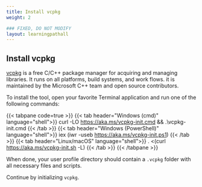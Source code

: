 ```yaml
---
title: Install vcpkg
weight: 2

### FIXED, DO NOT MODIFY
layout: learningpathall
---
```


## Install vcpkg

[vcpkg](https://vcpkg.io/en/index.html) is a free C/C++ package manager for acquiring and managing libraries. It runs on all platforms, build systems, and work flows. it is maintained by the Microsoft C++ team and open source contributors.

To install the tool, open your favorite Terminal application and run one of the following commands:

{{< tabpane code=true >}}
  {{< tab header="Windows (cmd)" language="shell">}}
curl -LO https://aka.ms/vcpkg-init.cmd && .\vcpkg-init.cmd
  {{< /tab >}}
  {{< tab header="Windows (PowerShell)" language="shell">}}
iex (iwr -useb https://aka.ms/vcpkg-init.ps1)
  {{< /tab >}}
  {{< tab header="Linux/macOS" language="shell">}}
. <(curl https://aka.ms/vcpkg-init.sh -L)
  {{< /tab >}}
{{< /tabpane >}}

When done, your user profile directory should contain a `.vcpkg` folder with all necessary files and scripts.

Continue by initializing `vcpkg`.
